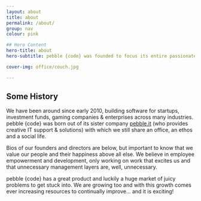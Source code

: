 ```yaml
---
layout: about
title: about
permalink: /about/
group: nav
colour: pink

## Hero Content
hero-title: about
hero-subtitle: pebble {code} was founded to focus its entire passionate existence on building the right products for great clients, hiring the best talent and creating a truly great place to grow, work and have fun.

cover-img: office/couch.jpg

---
```


## Some History

We have been around since early 2010, building software for startups, investment funds, gaming companies &amp; enterprises across many industries. pebble {code} was born out of its sister company <a href="http://pebbleit.com">pebble.it</a> (who provides creative IT support &amp; solutions) with which we still share an office, an ethos and a social life. 

Bios of our founders and directors are below, but important to know that we value our people and their happiness above all else. We believe in employee empowerment and development, only working on work that excites us and that unnecessary management layers are, well, unnecessary.

pebble {code} has a great product and luckily a huge market of juicy problems to get stuck into. We are growing too and with this growth comes ever increasing resources to continually improve... and it is exciting!

 